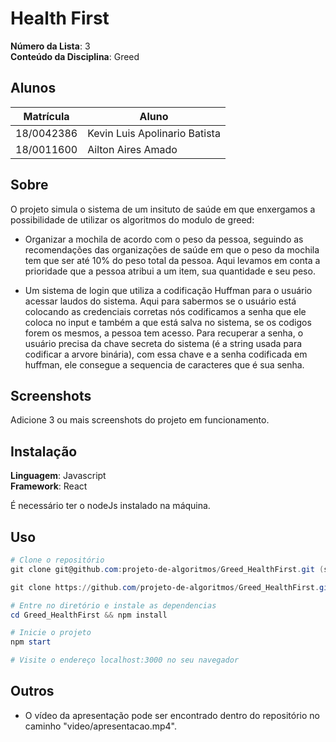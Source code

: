 # Health First

**Número da Lista**: 3<br>
**Conteúdo da Disciplina**: Greed<br>

## Alunos

| Matrícula  | Aluno                         |
| ---------- | ----------------------------- |
| 18/0042386 | Kevin Luis Apolinario Batista |
| 18/0011600 | Ailton Aires Amado            |

## Sobre

O projeto simula o sistema de um insituto de saúde em que enxergamos a possibilidade de utilizar os algoritmos do modulo de greed:

- Organizar a mochila de acordo com o peso da pessoa, seguindo as recomendações das organizações de saúde em que o peso da mochila tem que ser até 10% do peso total da pessoa.  Aqui levamos em conta a prioridade que a pessoa atribui a um item, sua quantidade e seu peso.

- Um sistema de login que utiliza a codificação Huffman para o usuário acessar laudos do sistema. Aqui para sabermos se o usuário está colocando as credenciais corretas nós codificamos a senha que ele coloca no input e também a que está salva no sistema, se os codigos forem os mesmos, a pessoa tem acesso. Para recuperar a senha, o usuário precisa da chave secreta do sistema (é a string usada para codificar a arvore binária), com essa chave e a senha codificada em huffman, ele consegue a sequencia de caracteres que é sua senha. 

## Screenshots

Adicione 3 ou mais screenshots do projeto em funcionamento.

## Instalação

**Linguagem**: Javascript<br>
**Framework**: React<br>

É necessário ter o nodeJs instalado na máquina.

## Uso

```powershell
# Clone o repositório
git clone git@github.com:projeto-de-algoritmos/Greed_HealthFirst.git (ssh)

git clone https://github.com/projeto-de-algoritmos/Greed_HealthFirst.git (https)

# Entre no diretório e instale as dependencias
cd Greed_HealthFirst && npm install

# Inicie o projeto
npm start

# Visite o endereço localhost:3000 no seu navegador
```

## Outros

- O vídeo da apresentação pode ser encontrado dentro do repositório no caminho "video/apresentacao.mp4".

